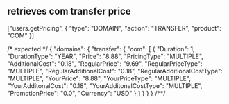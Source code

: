 ## retrieves com transfer price
["users.getPricing", {
  "type": "DOMAIN",
  "action": "TRANSFER",
  "product": "COM"
}]

/* expected */
{
  "domains": {
    "transfer": {
      "com": [
        {
          "Duration": 1,
          "DurationType": "YEAR",
          "Price": "8.88",
          "PricingType": "MULTIPLE",
          "AdditionalCost": "0.18",
          "RegularPrice": "9.69",
          "RegularPriceType": "MULTIPLE",
          "RegularAdditionalCost": "0.18",
          "RegularAdditionalCostType": "MULTIPLE",
          "YourPrice": "8.88",
          "YourPriceType": "MULTIPLE",
          "YourAdditonalCost": "0.18",
          "YourAdditonalCostType": "MULTIPLE",
          "PromotionPrice": "0.0",
          "Currency": "USD"
        }
      ]
    }
  }
}
/**/